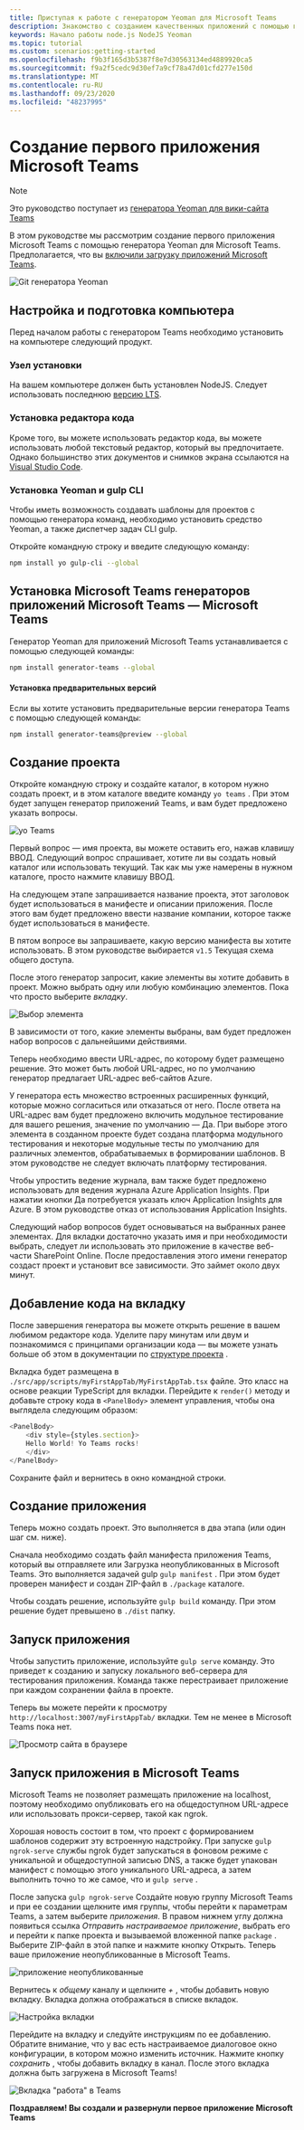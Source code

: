 ```yaml
---
title: Приступая к работе с генератором Yeoman для Microsoft Teams
description: Знакомство с созданием качественных приложений с помощью генератора Yeoman для Microsoft Teams
keywords: Начало работы node.js NodeJS Yeoman
ms.topic: tutorial
ms.custom: scenarios:getting-started
ms.openlocfilehash: f9b3f165d3b5387f8e7d30563134ed4889920ca5
ms.sourcegitcommit: f9a2f5cedc9d30ef7a9cf78a47d01cfd277e150d
ms.translationtype: MT
ms.contentlocale: ru-RU
ms.lasthandoff: 09/23/2020
ms.locfileid: "48237995"
---
```

# <a name="build-your-first-microsoft-teams-app"></a>Создание первого приложения Microsoft Teams

>[!Note]
>Это руководство поступает из [генератора Yeoman для вики-сайта Teams](https://github.com/OfficeDev/generator-teams/wiki/Build-Your-First-Microsoft-Teams-App)

В этом руководстве мы рассмотрим создание первого приложения Microsoft Teams с помощью генератора Yeoman для Microsoft Teams. Предполагается, что вы [включили загрузку приложений Microsoft Teams](~/concepts/build-and-test/prepare-your-o365-tenant.md).

![Git генератора Yeoman](~/assets/yeoman-demo.gif)

## <a name="setup-and-prepare-your-machine"></a>Настройка и подготовка компьютера

Перед началом работы с генератором Teams необходимо установить на компьютере следующий продукт.

### <a name="install-node"></a>Узел установки

На вашем компьютере должен быть установлен NodeJS. Следует использовать последнюю [версию LTS](https://nodejs.org).

### <a name="install-a-code-editor"></a>Установка редактора кода

Кроме того, вы можете использовать редактор кода, вы можете использовать любой текстовый редактор, который вы предпочитаете. Однако большинство этих документов и снимков экрана ссылаются на [Visual Studio Code](https://code.visualstudio.com).

### <a name="install-yeoman-and-gulp-cli"></a>Установка Yeoman и gulp CLI

Чтобы иметь возможность создавать шаблоны для проектов с помощью генератора команд, необходимо установить средство Yeoman, а также диспетчер задач CLI gulp.

Откройте командную строку и введите следующую команду:

```bash
npm install yo gulp-cli --global
```

## <a name="install-the-microsoft-teams-apps-generator---yo-teams"></a>Установка Microsoft Teams генераторов приложений Microsoft Teams — Microsoft Teams

Генератор Yeoman для приложений Microsoft Teams устанавливается с помощью следующей команды:

```bash
npm install generator-teams --global
```

#### <a name="install-preview-versions"></a>Установка предварительных версий

Если вы хотите установить предварительные версии генератора Teams с помощью следующей команды:

```bash
npm install generator-teams@preview --global
```

## <a name="generate-your-project"></a>Создание проекта

Откройте командную строку и создайте каталог, в котором нужно создать проект, и в этом каталоге введите команду `yo teams` . При этом будет запущен генератор приложений Teams, и вам будет предложено указать вопросы.

![yo Teams](~/assets/yeoman-images/teams-first-app-1.png)

Первый вопрос — имя проекта, вы можете оставить его, нажав клавишу ВВОД. Следующий вопрос спрашивает, хотите ли вы создать новый каталог или использовать текущий. Так как мы уже намерены в нужном каталоге, просто нажмите клавишу ВВОД.

На следующем этапе запрашивается название проекта, этот заголовок будет использоваться в манифесте и описании приложения. После этого вам будет предложено ввести название компании, которое также будет использоваться в манифесте.

В пятом вопросе вы запрашиваете, какую версию манифеста вы хотите использовать. В этом руководстве выбирается `v1.5` Текущая схема общего доступа.

После этого генератор запросит, какие элементы вы хотите добавить в проект. Можно выбрать одну или любую комбинацию элементов. Пока что просто выберите *вкладку*.

![Выбор элемента](~/assets/yeoman-images/teams-first-app-2.png)

В зависимости от того, какие элементы выбраны, вам будет предложен набор вопросов с дальнейшими действиями.

Теперь необходимо ввести URL-адрес, по которому будет размещено решение. Это может быть любой URL-адрес, но по умолчанию генератор предлагает URL-адрес веб-сайтов Azure.

У генератора есть множество встроенных расширенных функций, которые можно согласиться или отказаться от него. После ответа на URL-адрес вам будет предложено включить модульное тестирование для вашего решения, значение по умолчанию — Да. При выборе этого элемента в созданном проекте будет создана платформа модульного тестирования и некоторые модульные тесты по умолчанию для различных элементов, обрабатываемых в формировании шаблонов. В этом руководстве не следует включать платформу тестирования.

Чтобы упростить ведение журнала, вам также будет предложено использовать для ведения журнала Azure Application Insights. При нажатии кнопки Да потребуется указать ключ Application Insights для Azure. В этом руководстве отказ от использования Application Insights.

Следующий набор вопросов будет основываться на выбранных ранее элементах. Для вкладки достаточно указать имя и при необходимости выбрать, следует ли использовать это приложение в качестве веб-части SharePoint Online. После предоставления этого имени генератор создаст проект и установит все зависимости. Это займет около двух минут.

## <a name="add-some-code-to-your-tab"></a>Добавление кода на вкладку

После завершения генератора вы можете открыть решение в вашем любимом редакторе кода. Уделите пару минутам или двум и познакомимся с принципами организации кода — вы можете узнать больше об этом в документации по [структуре проекта](https://github.com/OfficeDev/generator-teams/wiki/Project-Structure) .

Вкладка будет размещена в `./src/app/scripts/myFirstAppTab/MyFirstAppTab.tsx` файле. Это класс на основе реакции TypeScript для вкладки. Перейдите к `render()` методу и добавьте строку кода в `<PanelBody>` элемент управления, чтобы она выглядела следующим образом:

``` TypeScript
<PanelBody>
    <div style={styles.section}>
    Hello World! Yo Teams rocks!
    </div>
</PanelBody>
```

Сохраните файл и вернитесь в окно командной строки.

## <a name="build-your-app"></a>Создание приложения

Теперь можно создать проект. Это выполняется в два этапа (или один шаг см. ниже).

Сначала необходимо создать файл манифеста приложения Teams, который вы отправляете или Загрузка неопубликованных в Microsoft Teams. Это выполняется задачей gulp `gulp manifest` . При этом будет проверен манифест и создан ZIP-файл в `./package` каталоге.

Чтобы создать решение, используйте `gulp build` команду. При этом решение будет превышено в `./dist` папку. 

## <a name="run-your-app"></a>Запуск приложения

Чтобы запустить приложение, используйте `gulp serve` команду. Это приведет к созданию и запуску локального веб-сервера для тестирования приложения. Команда также перестраивает приложение при каждом сохранении файла в проекте. 

Теперь вы можете перейти к просмотру `http://localhost:3007/myFirstAppTab/` вкладки. Тем не менее в Microsoft Teams пока нет.

![Просмотр сайта в браузере](~/assets/yeoman-images/teams-first-app-3.png)

## <a name="run-your-app-in-microsoft-teams"></a>Запуск приложения в Microsoft Teams

Microsoft Teams не позволяет размещать приложение на localhost, поэтому необходимо опубликовать его на общедоступном URL-адресе или использовать прокси-сервер, такой как ngrok.

Хорошая новость состоит в том, что проект с формированием шаблонов содержит эту встроенную надстройку. При запуске `gulp ngrok-serve` службы ngrok будет запускаться в фоновом режиме с уникальной и общедоступной записью DNS, а также будет упакован манифест с помощью этого уникального URL-адреса, а затем выполнить точно то же самое, что и `gulp serve` .

После запуска `gulp ngrok-serve` Создайте новую группу Microsoft Teams и при ее создании щелкните имя группы, чтобы перейти к параметрам Teams, а затем выберите *приложения*. В правом нижнем углу должна появиться ссылка *Отправить настраиваемое приложение*, выбрать его и перейти к папке проекта и вызываемой вложенной папке `package` . Выберите ZIP-файл в этой папке и нажмите кнопку Открыть. Теперь ваше приложение неопубликованные в Microsoft Teams.

![приложение неопубликованные](~/assets/yeoman-images/teams-first-app-4.png)

Вернитесь к *общему* каналу и щелкните *+* , чтобы добавить новую вкладку. Вкладка должна отображаться в списке вкладок.

![Настройка вкладки](~/assets/yeoman-images/teams-first-app-5.png)

Перейдите на вкладку и следуйте инструкциям по ее добавлению. Обратите внимание, что у вас есть настраиваемое диалоговое окно конфигурации, в котором можно изменить источник. Нажмите кнопку *сохранить* , чтобы добавить вкладку в канал. После этого вкладка должна быть загружена в Microsoft Teams!

![Вкладка "работа" в Teams](~/assets/yeoman-images/teams-first-app-6.png)

**Поздравляем! Вы создали и развернули первое приложение Microsoft Teams**
